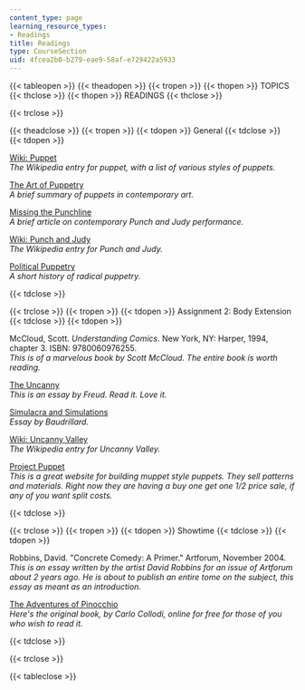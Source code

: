 ```yaml
---
content_type: page
learning_resource_types:
- Readings
title: Readings
type: CourseSection
uid: 4fcea2b0-b279-eae9-58af-e729422a5933
---
```


{{< tableopen >}}
{{< theadopen >}}
{{< tropen >}}
{{< thopen >}}
TOPICS
{{< thclose >}}
{{< thopen >}}
READINGS
{{< thclose >}}

{{< trclose >}}

{{< theadclose >}}
{{< tropen >}}
{{< tdopen >}}
General
{{< tdclose >}}
{{< tdopen >}}


[Wiki: Puppet](http://en.wikipedia.org/wiki/Puppets)  
_The Wikipedia entry for puppet, with a list of various styles of puppets._

[The Art of Puppetry](http://www.puppetsbostonguild.org/puppetry.html)  
_A brief summary of puppets in contemporary art._

[Missing the Punchline](http://www.thecrimson.com/article/1983/11/30/missing-the-punch-line-pischeherzades-sister/)  
_A brief article on contemporary Punch and Judy performance._

[Wiki: Punch and Judy](http://en.wikipedia.org/wiki/Punch_and_judy)  
_The Wikipedia entry for Punch and Judy._

[Political Puppetry](http://www.rogueruby.com/radpup.html)  
_A short history of radical puppetry._


{{< tdclose >}}

{{< trclose >}}
{{< tropen >}}
{{< tdopen >}}
Assignment 2: Body Extension
{{< tdclose >}}
{{< tdopen >}}


McCloud, Scott. _Understanding Comics_. New York, NY: Harper, 1994, chapter 3. ISBN: 9780060976255.  
_This is of a marvelous book by Scott McCloud. The entire book is worth reading._

[The Uncanny](http://courses.washington.edu/freudlit/Uncanny.Notes.html)  
_This is an essay by Freud. Read it. Love it._

[Simulacra and Simulations](http://www.stanford.edu/class/history34q/readings/Baudrillard/Baudrillard_Simulacra.html)  
_Essay by Baudrillard._

[Wiki: Uncanny Valley](http://en.wikipedia.org/wiki/Uncanny_Valley)  
_The Wikipedia entry for Uncanny Valley._

[Project Puppet](http://www.projectpuppet.com/)  
_This is a great website for building muppet style puppets. They sell patterns and materials. Right now they are having a buy one get one 1/2 price sale, if any of you want split costs._


{{< tdclose >}}

{{< trclose >}}
{{< tropen >}}
{{< tdopen >}}
Showtime
{{< tdclose >}}
{{< tdopen >}}


Robbins, David. "Concrete Comedy: A Primer." Artforum, November 2004.  
_This is an essay written by the artist David Robbins for an issue of Artforum about 2 years ago. He is about to publish an entire tome on the subject, this essay as meant as an introduction._

[The Adventures of Pinocchio](http://www.pagebypagebooks.com/C_Collodi/The_Adventures_of_Pinocchio/)  
_Here's the original book, by Carlo Collodi, online for free for those of you who wish to read it._


{{< tdclose >}}

{{< trclose >}}

{{< tableclose >}}